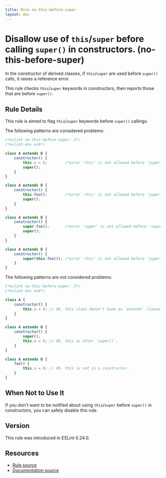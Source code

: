 ```yaml
---
title: Rule no-this-before-super
layout: doc
---
```

<!-- Note: No pull requests accepted for this file. See README.md in the root directory for details. -->
# Disallow use of `this`/`super` before calling `super()` in constructors. (no-this-before-super)

In the constructor of derived classes, if `this`/`super` are used before `super()` calls, it raises a reference error.

This rule checks `this`/`super` keywords in constructors, then reports those that are before `super()`.

## Rule Details

This rule is aimed to flag `this`/`super` keywords before `super()` callings.

The following patterns are considered problems:

```js
/*eslint no-this-before-super: 2*/
/*eslint-env es6*/

class A extends B {
    constructor() {
        this.a = 0;        /*error 'this' is not allowed before 'super()'*/
        super();
    }
}

class A extends B {
    constructor() {
        this.foo();        /*error 'this' is not allowed before 'super()'*/
        super();
    }
}

class A extends B {
    constructor() {
        super.foo();       /*error 'super' is not allowed before 'super()'*/
        super();
    }
}

class A extends B {
    constructor() {
        super(this.foo()); /*error 'this' is not allowed before 'super()'*/
    }
}
```

The following patterns are not considered problems:

```js
/*eslint no-this-before-super: 2*/
/*eslint-env es6*/

class A {
    constructor() {
        this.a = 0; // OK, this class doesn't have an `extends` clause.
    }
}

class A extends B {
    constructor() {
        super();
        this.a = 0; // OK, this is after `super()`.
    }
}

class A extends B {
    foo() {
        this.a = 0; // OK. this is not in a constructor.
    }
}
```

## When Not to Use It

If you don't want to be notified about using `this`/`super` before `super()` in constructors, you can safely disable this rule.

## Version

This rule was introduced in ESLint 0.24.0.

## Resources

* [Rule source](https://github.com/eslint/eslint/tree/master/lib/rules/no-this-before-super.js)
* [Documentation source](https://github.com/eslint/eslint/tree/master/docs/rules/no-this-before-super.md)
